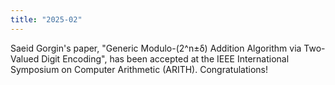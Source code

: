 ```yaml
---
title: "2025-02"
---
```


Saeid Gorgin's paper, "Generic Modulo-(2^n±δ) Addition Algorithm via Two-Valued Digit Encoding", has been accepted at the IEEE International Symposium on Computer Arithmetic (ARITH). Congratulations!
